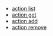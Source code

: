 <ul>
 <li> <a href="https://raw.githubusercontent.com/KubaTurek/goit-nodejs-projekt-node1/main/Screenshots/action-list.jpg">action list</a> </li>
<li><a href="https://raw.githubusercontent.com/KubaTurek/goit-nodejs-projekt-node1/main/Screenshots/action-get.jpg">action get</a></li>
<li><a href="https://raw.githubusercontent.com/KubaTurek/goit-nodejs-projekt-node1/main/Screenshots/action-add.jpg">action add</a></li>
<li><a href="https://raw.githubusercontent.com/KubaTurek/goit-nodejs-projekt-node1/main/Screenshots/action-remove.jpg">action remove</a></li>
  </ul>


